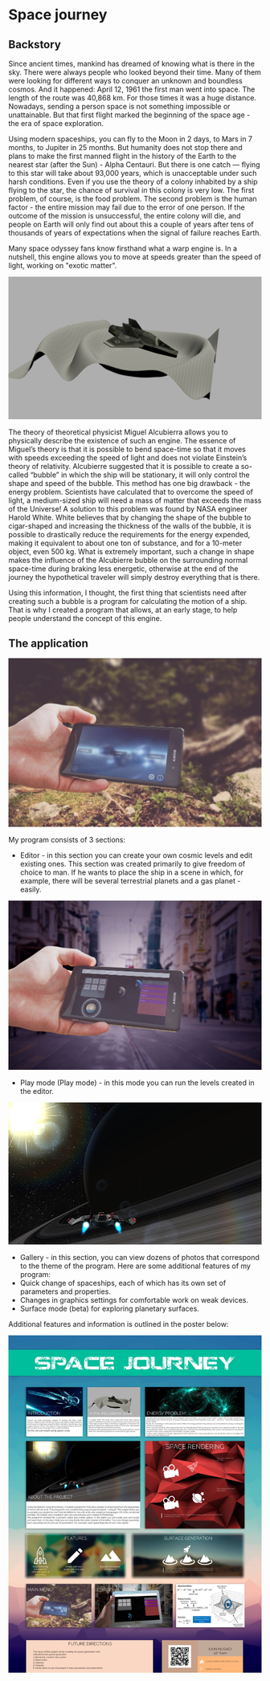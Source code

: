 # Space journey

## Backstory 
Since ancient times, mankind has dreamed of knowing what is there in the sky. There were always people who looked beyond their time. Many of them were looking for different ways to conquer an unknown and boundless cosmos. And it happened: April 12, 1961 the first man went into space. The length of the route was 40,868 km. For those times it was a huge distance. Nowadays, sending a person space is not something impossible or unattainable. But that first flight marked the beginning of the space age - the era of space exploration.

Using modern spaceships, you can fly to the Moon in 2 days, to Mars in 7 months, to Jupiter in 25 months. But humanity does not stop there and plans to make the first manned flight in the history of the Earth to the nearest star (after the Sun) - Alpha Centauri. But there is one catch — flying to this star will take about 93,000 years, which is unacceptable under such harsh conditions. Even if you use the theory of a colony inhabited by a ship flying to the star, the chance of survival in this colony is very low. The first problem, of course, is the food problem. The second problem is the human factor - the entire mission may fail due to the error of one person. If the outcome of the mission is unsuccessful, the entire colony will die, and people on Earth will only find out about this a couple of years after tens of thousands of years of expectations when the signal of failure reaches Earth.

Many space odyssey fans know firsthand what a warp engine is. In a nutshell, this engine allows you to move at speeds greater than the speed of light, working on "exotic matter".


![warp_drive](./images/space_warp.jpg)

The theory of theoretical physicist Miguel Alcubierra allows you to physically describe the existence of such an engine. The essence of Miguel’s theory is that it is possible to bend space-time so that it moves with speeds exceeding the speed of light and does not violate Einstein’s theory of relativity. Alcubierre suggested that it is possible to create a so-called “bubble” in which the ship will be stationary, it will only control the shape and speed of the bubble. This method has one big drawback - the energy problem. Scientists have calculated that to overcome the speed of light, a medium-sized ship will need a mass of matter that exceeds the mass of the Universe!
A solution to this problem was found by NASA engineer Harold White. White believes that by changing the shape of the bubble to cigar-shaped and increasing the thickness of the walls of the bubble, it is possible to drastically reduce the requirements for the energy expended, making it equivalent to about one ton of substance, and for a 10-meter object, even 500 kg. What is extremely important, such a change in shape makes the influence of the Alcubierre bubble on the surrounding normal space-time during braking less energetic, otherwise at the end of the journey the hypothetical traveler will simply destroy everything that is there.

Using this information, I thought, the first thing that scientists need after creating such a bubble is a program for calculating the motion of a ship. That is why I created a program that allows, at an early stage, to help people understand the concept of this engine.

## The application

![menu](./images/menu.jpg)

My program consists of 3 sections:
- Editor - in this section you can create your own cosmic levels and edit existing ones. This section was created primarily to give freedom of choice to man. If he wants to place the ship in a scene in which, for example, there will be several terrestrial planets and a gas planet - easily.

![editor](./images/editor.jpg)

- Play mode (Play mode) - in this mode you can run the levels created in the editor.

![game](./images/game.jpg)

- Gallery - in this section, you can view dozens of photos that correspond to the theme of the program.
Here are some additional features of my program:
- Quick change of spaceships, each of which has its own set of parameters and properties.
- Changes in graphics settings for comfortable work on weak devices.
- Surface mode (beta) for exploring planetary surfaces.

Additional features and information is outlined in the poster below:

![poster](./images/poster.jpg)
